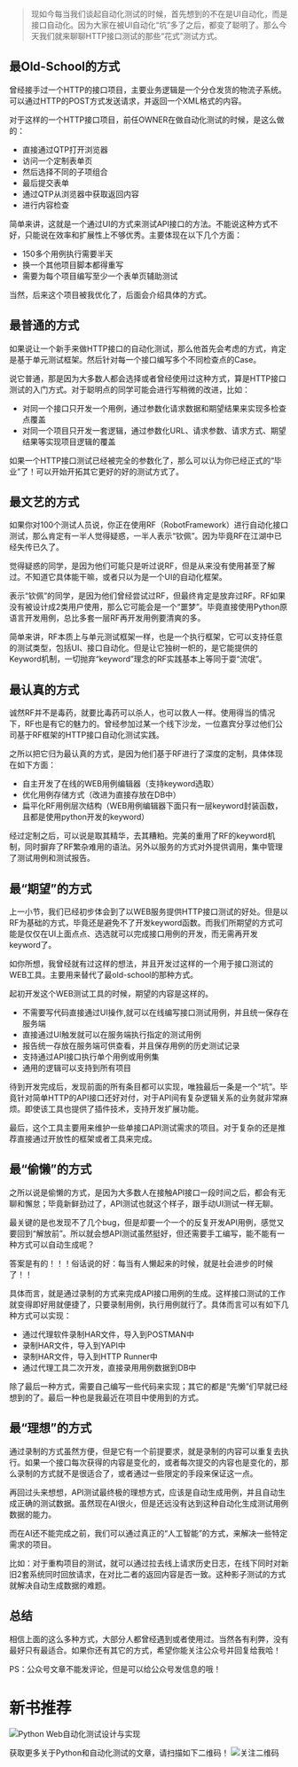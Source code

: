 
> 现如今每当我们谈起自动化测试的时候，首先想到的不在是UI自动化，而是接口自动化。因为大家在被UI自动化“坑”多了之后，都变了聪明了。那么今天我们就来聊聊HTTP接口测试的那些“花式”测试方式。

## 最Old-School的方式
曾经接手过一个HTTP的接口项目，主要业务逻辑是一个分仓发货的物流子系统。可以通过HTTP的POST方式发送请求，并返回一个XML格式的内容。

对于这样的一个HTTP接口项目，前任OWNER在做自动化测试的时候，是这么做的：
- 直接通过QTP打开浏览器
- 访问一个定制表单页
- 然后选择不同的子项组合
- 最后提交表单
- 通过QTP从浏览器中获取返回内容
- 进行内容检查

简单来讲，这就是一个通过UI的方式来测试API接口的方法。不能说这种方式不好，只能说在效率和扩展性上不够优秀。主要体现在以下几个方面：
- 150多个用例执行需要半天
- 换一个其他项目脚本都得重写
- 需要为每个项目编写至少一个表单页辅助测试

当然，后来这个项目被我优化了，后面会介绍具体的方式。

## 最普通的方式
如果说让一个新手来做HTTP接口的自动化测试，那么他首先会考虑的方式，肯定是基于单元测试框架。然后针对每一个接口编写多个不同检查点的Case。

说它普通，那是因为大多数人都会选择或者曾经使用过这种方式，算是HTTP接口测试的入门方式。对于聪明点的同学可能会进行写稍微的改进，比如：
- 对同一个接口只开发一个用例，通过参数化请求数据和期望结果来实现多检查点覆盖
- 对同一个项目只开发一套逻辑，通过参数化URL、请求参数、请求方式、期望结果等实现项目逻辑的覆盖

如果一个HTTP接口测试已经被完全的参数化了，那么可以认为你已经正式的“毕业”了！可以开始开拓其它更好的好的测试方式了。

## 最文艺的方式
如果你对100个测试人员说，你正在使用RF（RobotFramework）进行自动化接口测试，那么肯定有一半人觉得疑惑，一半人表示“钦佩”。因为毕竟RF在江湖中已经失传已久了。

觉得疑惑的同学，是因为他们可能只是听过说RF，但是从来没有使用甚至了解过。不知道它具体能干嘛，或者只以为是一个UI的自动化框架。

表示“钦佩”的同学，是因为他们曾经尝试过RF，但最终肯定是放弃过RF。RF如果没有被设计成2类用户使用，那么它可能会是一个“噩梦”。毕竟直接使用Python原语言开发用例，总比多套一层RF再开发用例要清爽的多。

简单来讲，RF本质上与单元测试框架一样，也是一个执行框架，它可以支持任意的测试类型，包括UI、接口自动化。但是让它独树一帜的，是它能提供的Keyword机制，一切抛弃“keyword”理念的RF实践基本上等同于耍“流氓”。

## 最认真的方式
诚然RF并不是毒药，就要比毒药可以杀人，也可以救人一样。使用得当的情况下，RF也是有它的魅力的。曾经参加过某一个线下沙龙，一位嘉宾分享过他们公司基于RF框架的HTTP接口自动化测试实践。

之所以把它归为最认真的方式，是因为他们基于RF进行了深度的定制，具体体现在如下方面：
- 自主开发了在线的WEB用例编辑器（支持keyword选取）
- 优化用例存储方式（改进为直接存放在DB中）
- 扁平化RF用例层次结构（WEB用例编辑器下面只有一层keyword封装函数，且都是使用python开发的keyword）

经过定制之后，可以说是取其精华，去其糟粕。完美的重用了RF的keyword机制，同时摒弃了RF繁杂难用的语法。另外以服务的方式对外提供调用，集中管理了测试用例和测试报告。

## 最“期望”的方式
上一小节，我们已经初步体会到了以WEB服务提供HTTP接口测试的好处。但是以RF为基础的方式，毕竟还是避免不了开发keyword函数。而我们所期望的方式可能是仅仅在UI上面点点、选选就可以完成接口用例的开发，而无需再开发keyword了。

如你所想，我曾经就有过这样的想法，并且开发过这样的一个用于接口测试的WEB工具。主要用来替代了最old-school的那种方式。

起初开发这个WEB测试工具的时候，期望的内容是这样的。
- 不需要写代码直接通过UI操作,就可以在线编写接口测试用例，并且统一保存在服务端
- 直接通过UI触发就可以在服务端执行指定的测试用例
- 报告统一存放在服务端可供查看，并且保存用例的历史测试记录
- 支持通过API接口执行单个用例或用例集
- 通用的逻辑可以支持到所有项目

待到开发完成后，发现前面的所有条目都可以实现，唯独最后一条是一个“坑”。毕竟针对简单HTTP的API接口还好对付，对于API间有复杂逻辑关系的业务就非常麻烦。即使该工具也提供了插件技术，支持开发扩展功能。

最后，这个工具主要用来维护一些单接口API测试需求的项目。对于复杂的还是推荐直接通过开放性的框架或者工具来完成。

## 最“偷懒”的方式
之所以说是偷懒的方式，是因为大多数人在接触API接口一段时间之后，都会有无聊和懈怠；毕竟新鲜劲过了，API测试也就这个样子，跟手动UI测试一样无聊。

最关键的是也发现不了几个bug，但是却要一个一个的反复开发API用例，感觉又要回到“解放前”。所以就会想API测试虽然挺好，但还需要手工编写，能不能有一种方式可以自动生成呢？

答案是有的！！！俗话说的好：每当有人懒起来的时候，就是社会进步的时候了！！

具体而言，就是通过录制的方式来完成API接口用例的生成。这样接口测试的工作就变得即好用就便捷了，只要录制用例，执行用例就行了。具体而言可以有如下几种方式可以实现：
- 通过代理软件录制HAR文件，导入到POSTMAN中
- 录制HAR文件，导入到YAPI中
- 录制HAR文件，导入到HTTP Runner中
- 通过代理工具二次开发，直接录用用例数据到DB中

除了最后一种方式，需要自己编写一些代码来实现；其它的都是“先懒”们早就已经想到的了。最后一种也是我最近在项目中使用到的方式。

## 最“理想”的方式
通过录制的方式虽然方便，但是它有一个前提要求，就是录制的内容可以重复去执行。如果一个接口每次获得的内容是变化的，或者每次提交的内容也是变化的，那么录制的方式就不是很适合了，或者通过一些限定的手段来保证这一点。

再回过头来想想，API测试最终极的理想方式，应该是自动生成用例，并且自动生成正确的测试数据。虽然现在AI很火，但是还远没有达到这种自动化生成测试用例数据的能力。

而在AI还不能完成之前，我们可以通过真正的“人工智能”的方式，来解决一些特定需求的项目。

比如：对于重构项目的测试，就可以通过拉去线上请求历史日志，在线下同时对新旧2套系统同时回放请求，在对比二者的返回内容是否一致。这种影子测试的方式就解决自动生成数据的难题。

## 总结
相信上面的这么多种方式，大部分人都曾经遇到或者使用过。当然各有利弊，没有最好只有最适合。如果你还有其它的方式，希望你能关注公众号并回复给我哈！

PS：公众号文章不能发评论，但是可以给公众号发信息的哦！

# 新书推荐
![Python Web自动化测试设计与实现](https://img-blog.csdnimg.cn/20190117100818307.jpg?x-oss-process=image/watermark,type_ZmFuZ3poZW5naGVpdGk,shadow_10,text_aHR0cHM6Ly9ibG9nLmNzZG4ubmV0L2ZpdmUz,size_16,color_FFFFFF,t_70)

获取更多关于Python和自动化测试的文章，请扫描如下二维码！
![关注二维码](https://img-blog.csdnimg.cn/20190117103222240.jpg?x-oss-process=image/watermark,type_ZmFuZ3poZW5naGVpdGk,shadow_10,text_aHR0cHM6Ly9ibG9nLmNzZG4ubmV0L2ZpdmUz,size_16,color_FFFFFF,t_70)
 